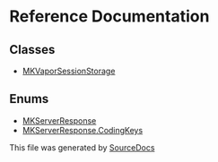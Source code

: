 # Reference Documentation

## Classes

-   [MKVaporSessionStorage](classes/MKVaporSessionStorage.md)

## Enums

-   [MKServerResponse](enums/MKServerResponse.md)
-   [MKServerResponse.CodingKeys](enums/MKServerResponse.CodingKeys.md)

This file was generated by [SourceDocs](https://github.com/eneko/SourceDocs)